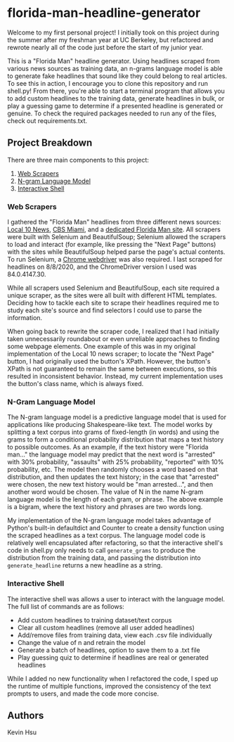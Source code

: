 # florida-man-headline-generator
Welcome to my first personal project! I initially took on this project during the summer after my freshman year at UC Berkeley, but refactored and rewrote nearly all of the code just before the start of my junior year. 

This is a "Florida Man" headline generator. Using headlines scraped from various news sources as training data, an n-grams language model is able to generate fake headlines that sound like they could belong to real articles. To see this in action, I encourage you to clone this repository and run shell.py! From there, you're able to start a terminal program that allows you to add custom headlines to the training data, generate headlines in bulk, or play a guessing game to determine if a presented headline is generated or genuine. To check the required packages needed to run any of the files, check out requirements.txt.

## Project Breakdown
There are three main components to this project: 
1. [Web Scrapers](./scraper.py)
2. [N-gram Language Model](./ngrams_lm.py)
3. [Interactive Shell](./shell.py) 

### Web Scrapers
I gathered the "Florida Man" headlines from three different news sources: [Local 10 News](https://www.local10.com/), [CBS Miami](https://miami.cbslocal.com/), and a [dedicated Florida Man site](https://floridaman.com/). All scrapers were built with Selenium and BeautifulSoup; Selenium allowed the scrapers to load and interact (for example, like pressing the "Next Page" buttons) with the sites while BeautifulSoup helped parse the page's actual contents. To run Selenium, a [Chrome webdriver](https://sites.google.com/a/chromium.org/chromedriver/home) was also required. I last scraped for headlines on 8/8/2020, and the ChromeDriver version I used was 84.0.4147.30.

While all scrapers used Selenium and BeautifulSoup, each site required a unique scraper, as the sites were all built with different HTML templates. Deciding how to tackle each site to scrape their headlines required me to study each site's source and find selectors I could use to parse the information. 

When going back to rewrite the scraper code, I realized that I had initially taken unnecessarily roundabout or even unreliable approaches to finding some webpage elements. One example of this was in my original implementation of the Local 10 news scraper; to locate the "Next Page" button, I had originally used the button's XPath. However, the button's XPath is not guaranteed to remain the same between executions, so this resulted in inconsistent behavior. Instead, my current implementation uses the button's class name, which is always fixed.

### N-Gram Language Model
The N-gram language model is a predictive language model that is used for applications like producing Shakespeare-like text. The model works by splitting a text corpus into grams of fixed-length (in words) and using the grams to form a conditional probability distribution that maps a text history to possible outcomes. As an example, if the text history were "Florida man..." the language model may predict that the next word is "arrested" with 30% probability, "assaults" with 25% probability, "reported" with 10% probability, etc. The model then randomly chooses a word based on that distribution, and then updates the text history; in the case that "arrested" were chosen, the new text history would be "man arrested...", and then another word would be chosen. The value of N in the name N-gram language model is the length of each gram, or phrase. The above example is a bigram, where the text history and phrases are two words long. 

My implementation of the N-gram language model takes advantage of Python's built-in defaultdict and Counter to create a density function using the scraped headlines as a text corpus. The language model code is relatively well encapsulated after refactoring, so that the interactive shell's code in shell.py only needs to call `generate_grams` to produce the distribution from the training data, and passing the distribution into `generate_headline` returns a new headline as a string. 

### Interactive Shell
The interactive shell was allows a user to interact with the language model. The full list of commands are as follows:
* Add custom headlines to training dataset/text corpus
* Clear all custom headlines (remove all user added headlines)
* Add/remove files from training data, view each .csv file individually
* Change the value of n and retrain the model 
* Generate a batch of headlines, option to save them to a .txt file
* Play guessing quiz to determine if headlines are real or generated headlines

While I added no new functionality when I refactored the code, I sped up the runtime of multiple functions, improved the consistency of the text prompts to users, and made the code more concise. 

## Authors
Kevin Hsu 
